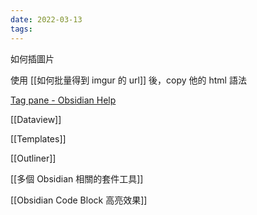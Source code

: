 ```yaml
---
date: 2022-03-13
tags:
---
```



如何插圖片

使用 [[如何批量得到 imgur 的 url]] 後，copy 他的 html 語法

[Tag pane - Obsidian Help](https://help.obsidian.md/Plugins/Tag+pane)

[[Dataview]]

[[Templates]]

[[Outliner]]

[[多個 Obsidian 相關的套件工具]]

[[Obsidian Code Block 高亮效果]]

